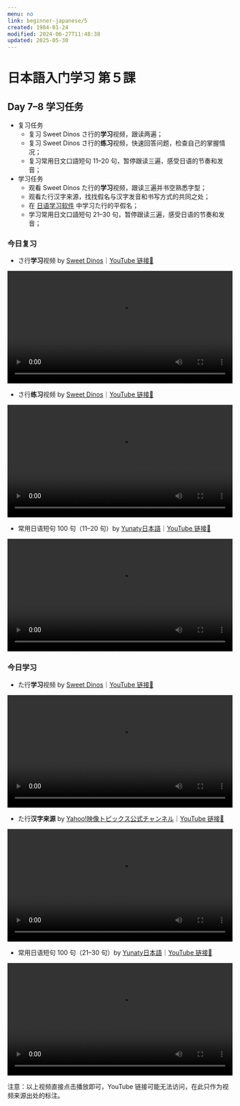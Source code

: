 ```yaml
---
menu: no
link: beginner-japanese/5
created: 1984-01-24
modified: 2024-06-27T11:48:38
updated: 2025-05-30
---
```


# 日本語入门学习 第５課

## Day 7–8 学习任务

- 复习任务
	- 复习 Sweet Dinos さ行的**学习**视频，跟读两遍；
	- 复习 Sweet Dinos さ行的**练习**视频，快速回答问题，检查自己的掌握情况；
	- 复习常用日文口語短句 11–20 句，暂停跟读三遍，感受日语的节奏和发音；
- 学习任务
	- 观看 Sweet Dinos た行的**学习**视频，跟读三遍并书空熟悉字型；
	- 观看た行汉字来源，找找假名与汉字发音和书写方式的共同之处；
	- 在 [日语学习软件](https://minielephant.net/beginner-japanese/#apps) 中学习た行的平假名；
	- 学习常用日文口語短句 21–30 句，暂停跟读三遍，感受日语的节奏和发音；

### 今日复习

- さ行**学习**视频 by [Sweet Dinos](https://www.youtube.com/@SweetDinos/videos)｜[YouTube 链接🔗](https://youtu.be/e4SXFcNcomQ?si=ovH0WSfSSDAcIHHf)

<video width="100%" height="auto" controls>
  <source src="https://mini-elephant-1318622621.cos.ap-chongqing.myqcloud.com/2024/06/25/learn-hiragana-alphabet-characters-lesson-3.mp4" type="video/mp4">
</video>

- さ行**练习**视频 by [Sweet Dinos](https://www.youtube.com/@SweetDinos/videos)｜[YouTube 链接🔗](https://youtu.be/ShI3m87rRXQ?si=pZyP3trTPL3cJjWJ)

<video width="100%" height="auto" controls>
  <source src="https://mini-elephant-1318622621.cos.ap-chongqing.myqcloud.com/2024/06/27/learn-hiragana-alphabet-characters-practice-3.mp4">
</video>

- 常用日语短句 100 句（11–20 句）by [Yunaty日本語](https://www.youtube.com/@yunaty7700)｜[YouTube 链接🔗](https://youtu.be/v22JJP1GBAI?si=pwQ8u15OKfqNQZpD)

<video width="100%" height="auto" controls>
  <source src="https://mini-elephant-1318622621.cos.ap-chongqing.myqcloud.com/2024/06/25/11-20-japanese-sentences.mp4" type="video/mp4">
</video>

### 今日学习

- た行**学习**视频 by [Sweet Dinos](https://www.youtube.com/@SweetDinos/videos)｜[YouTube 链接🔗](https://youtu.be/FvEs8sOFlpQ?si=pt5jrXjtgIsq4hTi)

<video width="100%" height="auto" controls>
  <source src="https://mini-elephant-1318622621.cos.ap-chongqing.myqcloud.com/2024/06/27/learn-hiragana-alphabet-characters-lesson-4.mp4" type="video/mp4">
</video>

- た行**汉字来源** by [Yahoo!映像トピックス公式チャンネル](https://www.youtube.com/@yahoo4559)｜[YouTube 链接🔗](https://youtu.be/PQmTf3E8kT4?si=vFun7JsiKWc79Yn2)

<video width="100%" height="auto" controls>
  <source src="https://mini-elephant-1318622621.cos.ap-chongqing.myqcloud.com/2024/06/27/ta-hiragana-kanji.mp4" type="video/mp4">
</video>

- 常用日语短句 100 句（21–30 句）by [Yunaty日本語](https://www.youtube.com/@yunaty7700)｜[YouTube 链接🔗](https://youtu.be/v22JJP1GBAI?si=pwQ8u15OKfqNQZpD)

<video width="100%" height="auto" controls>
  <source src="https://mini-elephant-1318622621.cos.ap-chongqing.myqcloud.com/2024/06/27/21-30-japanese-sentences.mp4" type="video/mp4">
</video>

<span class="caption">注意：以上视频直接点击播放即可，YouTube 链接可能无法访问，在此只作为视频来源出处的标注。</span>
